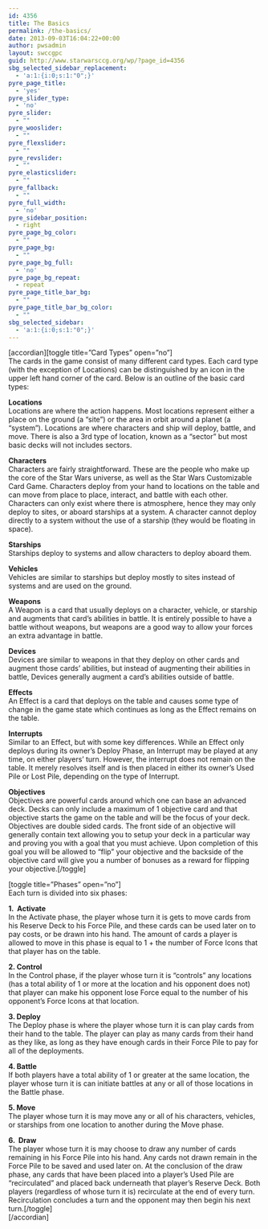 ```yaml
---
id: 4356
title: The Basics
permalink: /the-basics/
date: 2013-09-03T16:04:22+00:00
author: pwsadmin
layout: swccgpc
guid: http://www.starwarsccg.org/wp/?page_id=4356
sbg_selected_sidebar_replacement:
  - 'a:1:{i:0;s:1:"0";}'
pyre_page_title:
  - 'yes'
pyre_slider_type:
  - 'no'
pyre_slider:
  - ""
pyre_wooslider:
  - ""
pyre_flexslider:
  - ""
pyre_revslider:
  - ""
pyre_elasticslider:
  - ""
pyre_fallback:
  - ""
pyre_full_width:
  - 'no'
pyre_sidebar_position:
  - right
pyre_page_bg_color:
  - ""
pyre_page_bg:
  - ""
pyre_page_bg_full:
  - 'no'
pyre_page_bg_repeat:
  - repeat
pyre_page_title_bar_bg:
  - ""
pyre_page_title_bar_bg_color:
  - ""
sbg_selected_sidebar:
  - 'a:1:{i:0;s:1:"0";}'
---
```

\[accordian\]\[toggle title=&#8221;Card Types&#8221; open=&#8221;no&#8221;\]  
The cards in the game consist of many different card types. Each card type (with the exception of Locations) can be distinguished by an icon in the upper left hand corner of the card. Below is an outline of the basic card types:

**Locations**  
Locations are where the action happens. Most locations represent either a place on the ground (a “site”) or the area in orbit around a planet (a “system”). Locations are where characters and ship will deploy, battle, and move. There is also a 3rd type of location, known as a “sector” but most basic decks will not includes sectors.

**Characters**  
Characters are fairly straightforward. These are the people who make up the core of the Star Wars universe, as well as the Star Wars Customizable Card Game. Characters deploy from your hand to locations on the table and can move from place to place, interact, and battle with each other. Characters can only exist where there is atmosphere, hence they may only deploy to sites, or aboard starships at a system. A character cannot deploy directly to a system without the use of a starship (they would be floating in space).

**Starships**  
Starships deploy to systems and allow characters to deploy aboard them.

**Vehicles**  
Vehicles are similar to starships but deploy mostly to sites instead of systems and are used on the ground.

**Weapons**  
A Weapon is a card that usually deploys on a character, vehicle, or starship and augments that card’s abilities in battle. It is entirely possible to have a battle without weapons, but weapons are a good way to allow your forces an extra advantage in battle.

**Devices**  
Devices are similar to weapons in that they deploy on other cards and augment those cards’ abilities, but instead of augmenting their abilities in battle, Devices generally augment a card’s abilities outside of battle.

**Effects**  
An Effect is a card that deploys on the table and causes some type of change in the game state which continues as long as the Effect remains on the table.

**Interrupts**  
Similar to an Effect, but with some key differences. While an Effect only deploys during its owner’s Deploy Phase, an Interrupt may be played at any time, on either players’ turn. However, the interrupt does not remain on the table. It merely resolves itself and is then placed in either its owner’s Used Pile or Lost Pile, depending on the type of Interrupt.

**Objectives**  
Objectives are powerful cards around which one can base an advanced deck. Decks can only include a maximum of 1 objective card and that objective starts the game on the table and will be the focus of your deck. Objectives are double sided cards. The front side of an objective will generally contain text allowing you to setup your deck in a particular way and proving you with a goal that you must achieve. Upon completion of this goal you will be allowed to “flip” your objective and the backside of the objective card will give you a number of bonuses as a reward for flipping your objective.[/toggle]

[toggle title=&#8221;Phases&#8221; open=&#8221;no&#8221;]  
Each turn is divided into six phases:

**1.  Activate**  
In the Activate phase, the player whose turn it is gets to move cards from his Reserve Deck to his Force Pile, and these cards can be used later on to pay costs, or be drawn into his hand. The amount of cards a player is allowed to move in this phase is equal to 1 + the number of Force Icons that that player has on the table.

**2. Control**  
In the Control phase, if the player whose turn it is “controls” any locations (has a total ability of 1 or more at the location and his opponent does not) that player can make his opponent lose Force equal to the number of his opponent’s Force Icons at that location.

**3. Deploy**  
The Deploy phase is where the player whose turn it is can play cards from their hand to the table. The player can play as many cards from their hand as they like, as long as they have enough cards in their Force Pile to pay for all of the deployments.

**4. Battle**  
If both players have a total ability of 1 or greater at the same location, the player whose turn it is can initiate battles at any or all of those locations in the Battle phase.

**5. Move**  
The player whose turn it is may move any or all of his characters, vehicles, or starships from one location to another during the Move phase.

**6.  Draw**  
The player whose turn it is may choose to draw any number of cards remaining in his Force Pile into his hand. Any cards not drawn remain in the Force Pile to be saved and used later on. At the conclusion of the draw phase, any cards that have been placed into a player’s Used Pile are “recirculated” and placed back underneath that player’s Reserve Deck. Both players (regardless of whose turn it is) recirculate at the end of every turn. Recirculation concludes a turn and the opponent may then begin his next turn.[/toggle]  
[/accordian]